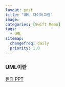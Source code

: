 ```yaml
---
layout: post
title: "UML 다이어그램"
image:
categories: [Swift Memo]
tags: 
  - UML
sitemap:
  changefreq: daily
  priority: 1.0
---
```


### UML이란

[흰의 PPT](https://s3.us-west-2.amazonaws.com/secure.notion-static.com/f77cfbe3-53f0-4a85-8264-ca311b3a6b0a/UML_.pdf?X-Amz-Algorithm=AWS4-HMAC-SHA256&X-Amz-Credential=AKIAT73L2G45O3KS52Y5%2F20210322%2Fus-west-2%2Fs3%2Faws4_request&X-Amz-Date=20210322T135436Z&X-Amz-Expires=86400&X-Amz-Signature=bf0bd9698f495ba758885f00c4e03467f3a91d93a4f92546ba2d785c310a67a9&X-Amz-SignedHeaders=host&response-content-disposition=filename%20%3D%22UML_%25E1%2584%2592%25E1%2585%25B4%25E1%2586%25AB.pdf%22)

